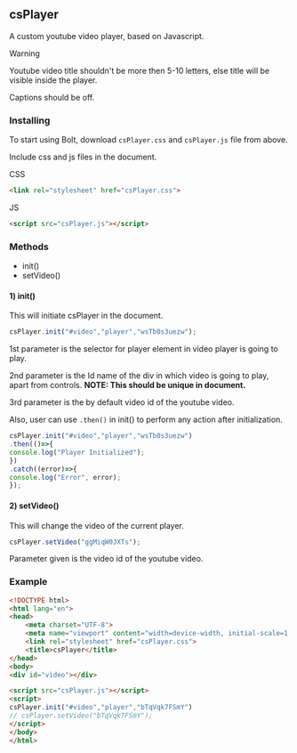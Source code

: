 ## csPlayer
A custom youtube video player, based on Javascript.

> [!WARNING]
> Youtube video title shouldn't be more then 5-10 letters, else title will be visible inside the player.
> 
> Captions should be off.

### Installing
To start using Bolt, download `csPlayer.css` and `csPlayer.js` file from above.

Include css and js files in the document.

CSS
```html
<link rel="stylesheet" href="csPlayer.css">
```
JS
```html
<script src="csPlayer.js"></script>
```

### Methods
- init()
- setVideo()

#### 1) init()
This will initiate csPlayer in the document.
```js
csPlayer.init("#video","player","wsTb0s3uezw");
```
1st parameter is the selector for player element in video player is going to play.

2nd parameter is the Id name of the div in which video is going to play, apart from controls. **NOTE: This should be unique in document.**

3rd parameter is the by default video id of the youtube video.

Also, user can use  `.then()` in init() to perform any action after initialization.
```js
csPlayer.init("#video","player","wsTb0s3uezw")
.then(()=>{
console.log("Player Initialized");
})
.catch((error)=>{
console.log("Error", error);
});
```

#### 2) setVideo()
This will change the video of the current player.
```js
csPlayer.setVideo("ggMiqW0JXTs");
```
Parameter given is the video id of the youtube video.

### Example
```html
<!DOCTYPE html>
<html lang="en">
<head>
    <meta charset="UTF-8">
    <meta name="viewport" content="width=device-width, initial-scale=1.0"/>
    <link rel="stylesheet" href="csPlayer.css">
    <title>csPlayer</title>
</head>
<body>
<div id="video"></div>

<script src="csPlayer.js"></script>
<script>
csPlayer.init("#video","player","bTqVqk7FSmY")
// csPlayer.setVideo("bTqVqk7FSmY");
</script>
</body>
</html>
```
